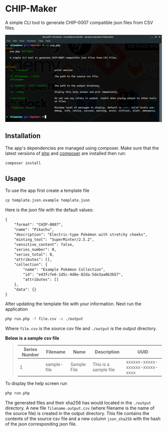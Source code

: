 # CHIP-Maker

A simple CLI tool to generate CHIP-0007 compatible json files from CSV files.

![Screenshot of the app running](screenshot.png)

## Installation

The app's dependencies are managed using composer. Make sure that the latest versions of [php](http://php.net) and [composer](https://getcomposer.org) are installed then run:

```bash
composer install
```

## Usage

To use the app first create a template file

```bash
cp template.json.example template.json
```

Here is the json file with the default values:

```jsonc
{
    "format": "CHIP-0007",
    "name": "Pikachu",
    "description": "Electric-type Pokémon with stretchy cheeks",
    "minting_tool": "SuperMinter/2.5.2",
    "sensitive_content": false,
    "series_number": 0,
    "series_total": 0,
    "attributes": [],
    "collection": {
        "name": "Example Pokémon Collection",
        "id": "e43fcfe6-1d5c-4d6e-82da-5de3aa8b3b57",
        "attributes": []
    },
    "data": {}
}
```

After updating the template file with your information. Next run the application

```bash
php run.php -f file.csv -o ./output
```

Where `file.csv` is the source csv file and `./output` is the output directory.

**Below is a sample csv file**

> | Series Number | Filename    | Name        | Description           | UUID                           |
> | ------------- | ----------- | ----------- | --------------------- | ------------------------------ |
> | 1             | sample-file | Sample File | This is a sample file | xxxxxx-xxxxx-xxxxxx-xxxxx-xxxx |

To display the help screen run

```php
php run.php
```

The generated files and their sha256 has would located in the `./output` directory. A new file `filename.output.csv` (where filename is the name of the source file) is created in the output directory. This file contains the contents of the source csv file and a new column `json_sha256` with the hash of the json corresponding json file.
